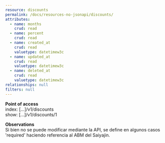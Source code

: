 ```yaml
---
resource: discounts
permalink: /docs/resources-no-jsonapi/discounts/
attributes:
  - name: months
    crud: read
  - name: percent
    crud: read
  - name: created_at
    crud: read
    valuetype: datetimew3c
  - name: updated_at
    crud: read
    valuetype: datetimew3c
  - name: deleted_at
    crud: read
    valuetype: datetimew3c
relationships: null
filters: null
---
```


**Point of access**<br>
index: [...]/v1/discounts<br>
show: [...]/v1/discounts/1

**Observations**<br>
Si bien no se puede modificar mediante la API, se define en algunos casos 'required' haciendo referencia al ABM del Saiyajin.
